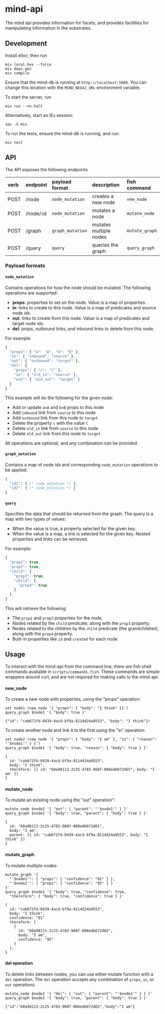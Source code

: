 # mind-api
The mind api provides information for facets, and provides facilities for manipulating information in the substrates.

## Development

Install elixir, then run
```
mix local.hex --force
mix deps.get
mix compile
```

Ensure that the mind-db is running at ```http://localhost:5008```. 
You can change this location with the ```MIND_NEO4J_URL``` environment variable.

To start the server, run
```
mix run --no-halt
```

Alternatively, start an IEx session:
```
iex -S mix
```

To run the tests, ensure the mind-db is running, and run:
```
mix test
```

## API

The API exposes the following endpoints

| verb | endpoint    | payload format       | description                | fish command       |
| :--- | :---------- | :------------------- | :------------------------- | :----------------- |
| POST | /node       | ```node_mutation```  | creates a new node         | ```new_node```     |
| POST | /node/:id   | ```node_mutation```  | mutates a node             | ```mutate_node```  |
| POST | /graph      | ```graph_mutation``` | mutates multiple nodes     | ```mutate_graph``` |
| POST | /query      | ```query```          | queries the graph          | ```query_graph```  |

### Payload formats

#### ```node_mutation```
Contains operations for how the node should be mutated. The following operations are supported:

* **props**: properties to set on the node. Value is a map of properties.
* **in**: links to create to this node. Value is a map of predicates and source node ids.
* **out**: links to create from this node. Value is a map of predicates and target node ids.
* **del**: props, outbound links, and inbound links to delete from this node. 

For example:

```javascript
{
  "props": { "a": "A", "b": "B" },
  "in": { "inbound": "source" },
  "out": { "outbound": "target" },
  "del": { 
    "props": { "c": "C" }, 
    "in": { "old_in": "source" }, 
    "out": { "old_out": "target" } 
  }
}
```
This example will do the following for the given node:

* Add or update ```a=A``` and ```b=B``` props to this node
* Add ```inbound``` link from ```source``` to this node
* Add ```outbound``` link from this node to ```target``` 
* Delete the property ```c``` with the value ```C```
* Delete ```old_in``` link from ```source``` to this node
* Delete ```old_out``` link from this node to ```target```

All operations are optional, and any combination can be provided.

#### ```graph_mutation``` 

Contains a map of node ids and corresponding ```node_mutation``` operations to be applied.

```javascript
{
  "id1": { /* node_mutation */ },
  "id2": { /* node_mutation */ }
}
```

#### ```query``` 
Specifies the data that should be returned from the graph. The query is a map with two types of values:

* When the value is true, a property selected for the given key.
* When the value is a map, a link is selected for the given key. Nested properties and links can be retrieved.

For example:

```javascript
{
  "prop1": true,
  "prop2": true,
  "child": {
    "prop3": true,
    "child": {
      "prop4": true
    }
  }
}
```

This will retrieve the following:
* The ```prop1``` and ```prop2``` properties for the node.
* Nodes related by the ```child``` predicate, along with the ```prop3``` property.
* Nodes related to the children by the ```child``` predicate (the grandchildren), along with the ```prop4``` property.
* Built-in properties like ```id``` and ```created``` for each node


## Usage

To interact with the mind-api from the command line, there are fish shell commands available in ```scripts/commands.fish```.
These commands are simple wrappers around curl, and are not required for making calls to the mind-api. 

#### new_node
To create a new node with properties, using the "props" operation:

```fish
set node1 (new_node '{ "props": { "body": "I think" }}')
query_graph $node1 '{ "body": true }'
```
```
{"id": "cab672fd-0439-4acd-bf9a-8114d24a9553", "body": "I think"}⏎
```

To create another node and link it to the first using the "in" operation:

```fish
set node2 (new_node '{ "props": { "body": "I am" }, "in": { "reason": "'$node1'" } }')
query_graph $node1 '{ "body": true, "reason": { "body": true } }'
```
```
{
  id: "cab672fd-0439-4acd-bf9a-8114d24a9553",
  body: "I think",
  therefore: [{ id: "60a98113-2c25-4783-968f-008e4b072d65", body: "I am" }]
}
```

#### mutate_node
To mutate an existing node using the "out" operation":

```fish
mutate_node $node2 '{ "out": { "parent": "'$node1'" } }'
query_graph $node2 '{ "body": true, "parent": { "body": true } }'
```
```
{
  id: "60a98113-2c25-4783-968f-008e4b072d65",
  body: "I am",
  parent: [{ id: "cab672fd-0439-4acd-bf9a-8114d24a9553", body: "I think" }]
}
```

#### mutate_graph
To mutate multiple nodes:

```fish
mutate_graph '{ 
  "'$node1'": { "props": { "confidence": "81" } }, 
  "'$node2'": { "props": { "confidence": "95" } } 
}'
query_graph $node1 '{ "body": true, "confidence": true, 
  "therefore": { "body": true, "confidence": true } }'
```
```
{
  id: "cab672fd-0439-4acd-bf9a-8114d24a9553",
  body: "I think",
  confidence: "81"
  therefore: [
    {
      id: "60a98113-2c25-4783-968f-008e4b072d65",
      body: "I am",
      confidence: "95"
    }
  ],
}
```

#### del operation
To delete links between nodes, you can use either mutate function with a ```del``` operation. 
The ```del``` operation accepts any combination of ```props```, ```in```, or ```out``` operations. 

```fish
mutate_node $node2 '{ "del": { "out": { "parent": "'$node1'" } } }'
query_graph $node2 '{ "body": true, "parent": { "body": true } }'
```
```
{"id":"60a98113-2c25-4783-968f-008e4b072d65","body":"I am"}
```


